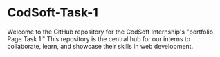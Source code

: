 # CodSoft-Task-1
Welcome to the GitHub repository for the CodSoft Internship's "portfolio Page Task 1." This repository is the central hub for our interns to collaborate, learn, and showcase their skills in web development.
